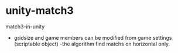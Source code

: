 # unity-match3
match3-in-unity

- gridsize and game members can be modified from game settings (scriptable object) -the algorithm find matchs on horizontal only.
